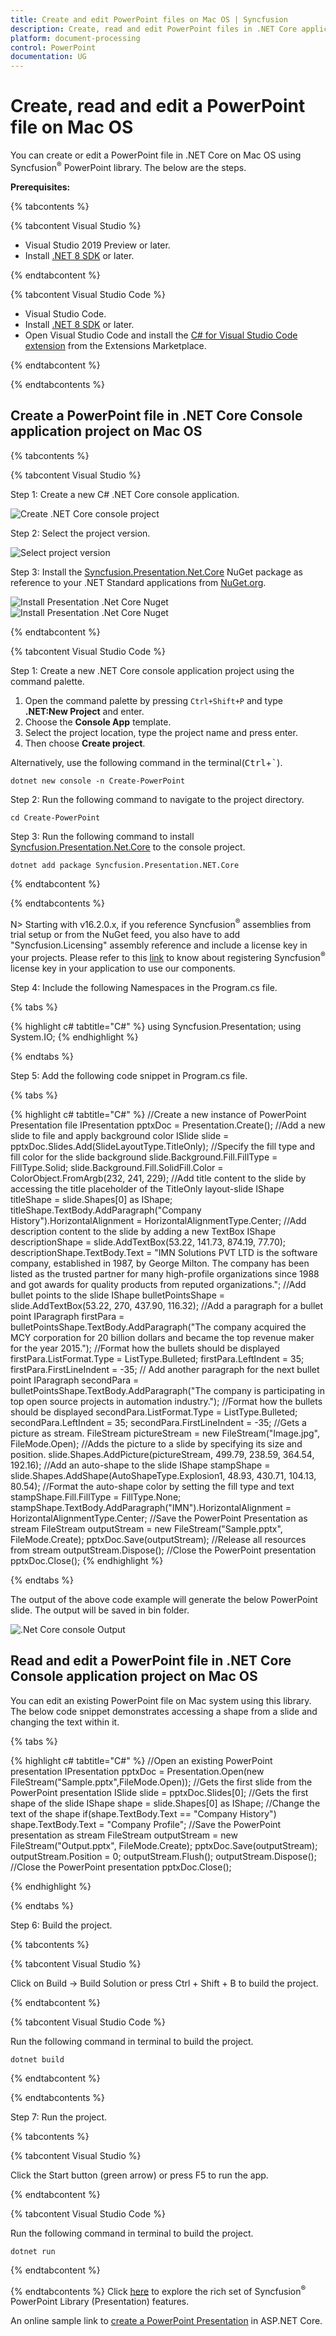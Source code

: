 ```yaml
---
title: Create and edit PowerPoint files on Mac OS | Syncfusion
description: Create, read and edit PowerPoint files in .NET Core application on Mac OS using Syncfusion .NET Core PowerPoint library without Microsoft Office.
platform: document-processing
control: PowerPoint
documentation: UG
---
```

# Create, read and edit a PowerPoint file on Mac OS

You can create or edit a PowerPoint file in .NET Core on Mac OS using Syncfusion<sup>&reg;</sup> PowerPoint library. The below are the steps.

**Prerequisites:**

{% tabcontents %}

{% tabcontent Visual Studio %}

* Visual Studio 2019 Preview or later.
* Install [.NET 8 SDK](https://dotnet.microsoft.com/en-us/download/dotnet/8.0) or later.

{% endtabcontent %}

{% tabcontent Visual Studio Code %}

* Visual Studio Code.
* Install [.NET 8 SDK](https://dotnet.microsoft.com/en-us/download/dotnet/8.0) or later.
* Open Visual Studio Code and install the [C# for Visual Studio Code extension](https://marketplace.visualstudio.com/items?itemName=ms-dotnettools.csharp) from the Extensions Marketplace.

{% endtabcontent %}

{% endtabcontents %}

## Create a PowerPoint file in .NET Core Console application project on Mac OS

{% tabcontents %}

{% tabcontent Visual Studio %}

Step 1: Create a new C# .NET Core console application.

![Create .NET Core console project](Workingwith-Mac/CreateProject.png)

Step 2: Select the project version.

![Select project version](Workingwith-Mac/selectprojectverion.png)

Step 3: Install the [Syncfusion.Presentation.Net.Core](https://www.nuget.org/packages/Syncfusion.Presentation.Net.Core/) NuGet package as reference to your .NET Standard applications from [NuGet.org](https://www.nuget.org/).

![Install Presentation .Net Core Nuget](Workingwith-Mac/Install_Nuget1.png)
![Install Presentation .Net Core Nuget](Workingwith-Mac/Install_Nuget.png)

{% endtabcontent %}


{% tabcontent Visual Studio Code %}

Step 1: Create a new .NET Core console application project using the command palette.
1. Open the command palette by pressing `Ctrl+Shift+P` and type **.NET:New Project** and enter.
2. Choose the **Console App** template.
3. Select the project location, type the project name and press enter.
4. Then choose **Create project**.

Alternatively, use the following command in the terminal(<kbd>Ctrl</kbd>+<kbd>`</kbd>).

```
dotnet new console -n Create-PowerPoint
```

Step 2: Run the following command to navigate to the project directory.

```
cd Create-PowerPoint
```

Step 3: Run the following command to install [Syncfusion.Presentation.Net.Core](https://www.nuget.org/packages/Syncfusion.Presentation.Net.Core/) to the console project.

```
dotnet add package Syncfusion.Presentation.NET.Core
```

{% endtabcontent %}

{% endtabcontents %}

N> Starting with v16.2.0.x, if you reference Syncfusion<sup>&reg;</sup> assemblies from trial setup or from the NuGet feed, you also have to add "Syncfusion.Licensing" assembly reference and include a license key in your projects. Please refer to this [link](https://help.syncfusion.com/common/essential-studio/licensing/overview) to know about registering Syncfusion<sup>&reg;</sup> license key in your application to use our components.

Step 4: Include the following Namespaces in the Program.cs file.

{% tabs %}

{% highlight c# tabtitle="C#" %}
using Syncfusion.Presentation;
using System.IO;
{% endhighlight %}

{% endtabs %}

Step 5: Add the following code snippet in Program.cs file.

{% tabs %}

{% highlight c# tabtitle="C#" %}
//Create a new instance of PowerPoint Presentation file
IPresentation pptxDoc = Presentation.Create();
//Add a new slide to file and apply background color
ISlide slide = pptxDoc.Slides.Add(SlideLayoutType.TitleOnly);
//Specify the fill type and fill color for the slide background 
slide.Background.Fill.FillType = FillType.Solid;
slide.Background.Fill.SolidFill.Color = ColorObject.FromArgb(232, 241, 229);
//Add title content to the slide by accessing the title placeholder of the TitleOnly layout-slide
IShape titleShape = slide.Shapes[0] as IShape;
titleShape.TextBody.AddParagraph("Company History").HorizontalAlignment = HorizontalAlignmentType.Center;
//Add description content to the slide by adding a new TextBox
IShape descriptionShape = slide.AddTextBox(53.22, 141.73, 874.19, 77.70);
descriptionShape.TextBody.Text = "IMN Solutions PVT LTD is the software company, established in 1987, by George Milton. The company has been listed as the trusted partner for many high-profile organizations since 1988 and got awards for quality products from reputed organizations.";
//Add bullet points to the slide
IShape bulletPointsShape = slide.AddTextBox(53.22, 270, 437.90, 116.32);
//Add a paragraph for a bullet point
IParagraph firstPara = bulletPointsShape.TextBody.AddParagraph("The company acquired the MCY corporation for 20 billion dollars and became the top revenue maker for the year 2015.");
//Format how the bullets should be displayed
firstPara.ListFormat.Type = ListType.Bulleted;
firstPara.LeftIndent = 35;
firstPara.FirstLineIndent = -35;
// Add another paragraph for the next bullet point
IParagraph secondPara = bulletPointsShape.TextBody.AddParagraph("The company is participating in top open source projects in automation industry.");
//Format how the bullets should be displayed
secondPara.ListFormat.Type = ListType.Bulleted;
secondPara.LeftIndent = 35;
secondPara.FirstLineIndent = -35;
//Gets a picture as stream.
FileStream pictureStream = new FileStream("Image.jpg", FileMode.Open);
//Adds the picture to a slide by specifying its size and position.
slide.Shapes.AddPicture(pictureStream, 499.79, 238.59, 364.54, 192.16);
//Add an auto-shape to the slide
IShape stampShape = slide.Shapes.AddShape(AutoShapeType.Explosion1, 48.93, 430.71, 104.13, 80.54);
//Format the auto-shape color by setting the fill type and text
stampShape.Fill.FillType = FillType.None;
stampShape.TextBody.AddParagraph("IMN").HorizontalAlignment = HorizontalAlignmentType.Center;
//Save the PowerPoint Presentation as stream
FileStream outputStream = new FileStream("Sample.pptx", FileMode.Create);
pptxDoc.Save(outputStream);
//Release all resources from stream
outputStream.Dispose();
//Close the PowerPoint presentation
pptxDoc.Close();
{% endhighlight %}

{% endtabs %}

The output of the above code example will generate the below PowerPoint slide. The output will be saved in bin folder.

![.Net Core console Output](Workingwith-Mac/GettingStartedSample.png)

## Read and edit a PowerPoint file in .NET Core Console application project on Mac OS

You can edit an existing PowerPoint file on Mac system using this library. The below code snippet demonstrates accessing a shape from a slide and changing the text within it.

{% tabs %}

{% highlight c# tabtitle="C#" %}
//Open an existing PowerPoint presentation
IPresentation pptxDoc = Presentation.Open(new FileStream("Sample.pptx",FileMode.Open));
//Gets the first slide from the PowerPoint presentation
ISlide slide = pptxDoc.Slides[0];
//Gets the first shape of the slide
IShape shape = slide.Shapes[0] as IShape;
//Change the text of the shape
if(shape.TextBody.Text == "Company History")
    shape.TextBody.Text = "Company Profile";
//Save the PowerPoint presentation as stream
FileStream outputStream = new FileStream("Output.pptx", FileMode.Create);
pptxDoc.Save(outputStream);
outputStream.Position = 0;
outputStream.Flush();
outputStream.Dispose();
//Close the PowerPoint presentation
pptxDoc.Close();

{% endhighlight %}

{% endtabs %}

Step 6: Build the project.

{% tabcontents %}

{% tabcontent Visual Studio %}

Click on Build → Build Solution or press Ctrl + Shift + B to build the project.

{% endtabcontent %}

{% tabcontent Visual Studio Code %}

Run the following command in terminal to build the project.

```
dotnet build
```

{% endtabcontent %}

{% endtabcontents %}

Step 7: Run the project.

{% tabcontents %}

{% tabcontent Visual Studio %}

Click the Start button (green arrow) or press F5 to run the app.

{% endtabcontent %}

{% tabcontent Visual Studio Code %}

Run the following command in terminal to build the project.

```
dotnet run
```
{% endtabcontent %}

{% endtabcontents %}
Click [here](https://www.syncfusion.com/document-processing/powerpoint-framework/net-core) to explore the rich set of Syncfusion<sup>&reg;</sup> PowerPoint Library (Presentation) features. 

An online sample link to [create a PowerPoint Presentation](https://ej2.syncfusion.com/aspnetcore/PowerPoint/Default#/material3) in ASP.NET Core.